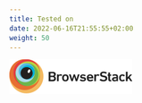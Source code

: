 ```yaml
---
title: Tested on
date: 2022-06-16T21:55:55+02:00
weight: 50
---
```

[![Perplex](logo/browserstack.svg)](https://browserstack.com)
